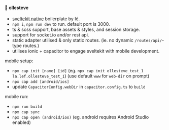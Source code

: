 #### 🌸 ollesteve

- [sveltekit native](https://svelte-native.technology/) boilerplate by lé.
- `npm i`, `npm run dev` to run. default port is 3000.
- ts & scss support, base assets & styles, and session storage.
- support for socket.io and/or rest api.
- static adapter utilised & only static routes. (ie. no dynamic `/routes/api/`-type routes.)
- utilises ionic + capacitor to engage sveltekit with mobile development.

mobile setup:
- `npx cap init [name] [id]` (eg. `npx cap init ollesteve_test_1 la.lef.ollesteve_test_1`) (use default `www` for `web-dir` on prompt)
- `npx cap add [android/ios]`
- update `CapacitorConfig.webDir` in `capacitor.config.ts` to `build`

mobile run:
- `npm run build`
- `npx cap sync`
- `npx cap open (android/ios)` (eg. android requires Android Studio enabled)
